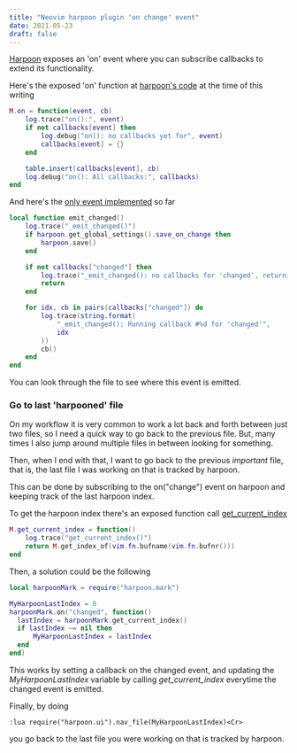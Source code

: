 ```yaml
---
title: "Neovim harpoon plugin 'on change' event"
date: 2021-05-23
draft: false
---
```


[Harpoon](https://github.com/ThePrimeagen/harpoon) exposes an 'on' event where you can subscribe callbacks to extend its functionality.

Here's the exposed 'on' function at [harpoon's code](https://github.com/ThePrimeagen/harpoon/blob/55d5d808d6b96fc4f951d4c265c933dfb708411a/lua/harpoon/mark.lua#L353) at the time of this writing
```lua
M.on = function(event, cb)
    log.trace("on():", event)
    if not callbacks[event] then
        log.debug("on(): no callbacks yet for", event)
        callbacks[event] = {}
    end

    table.insert(callbacks[event], cb)
    log.debug("on(): All callbacks:", callbacks)
end
```

And here's the [only event implemented](https://github.com/ThePrimeagen/harpoon/blob/55d5d808d6b96fc4f951d4c265c933dfb708411a/lua/harpoon/mark.lua#L12) so far
```lua
local function emit_changed()
    log.trace("_emit_changed()")
    if harpoon.get_global_settings().save_on_change then
        harpoon.save()
    end

    if not callbacks["changed"] then
        log.trace("_emit_changed(): no callbacks for 'changed', returning")
        return
    end

    for idx, cb in pairs(callbacks["changed"]) do
        log.trace(string.format(
            "_emit_changed(): Running callback #%d for 'changed'",
            idx
        ))
        cb()
    end
end
```
You can look through the file to see where this event is emitted.

### Go to last 'harpooned' file
On my workflow it is very common to work a lot back and forth between just two files, so I need a quick way to go back to the previous file. But, many times I also jump around multiple files in between looking for something.

Then, when I end with that, I want to go back to the previous *important* file, that is, the last file I was working on that is tracked by harpoon.

This can be done by subscribing to the on("change") event on harpoon and keeping track of the last harpoon index.

To get the harpoon index there's an exposed function call [get_current_index](https://github.com/ThePrimeagen/harpoon/blob/55d5d808d6b96fc4f951d4c265c933dfb708411a/lua/harpoon/mark.lua#L348)

```lua
M.get_current_index = function()
    log.trace("get_current_index()")
    return M.get_index_of(vim.fn.bufname(vim.fn.bufnr()))
end
```

Then, a solution could be the following

```lua
local harpoonMark = require("harpoon.mark")

MyHarpoonLastIndex = 0
harpoonMark.on("changed", function()
  lastIndex = harpoonMark.get_current_index()
  if lastIndex ~= nil then
      MyHarpoonLastIndex = lastIndex
  end
end)
```
This works by setting a callback on the changed event, and updating the *MyHarpoonLastIndex* variable by calling *get_current_index* everytime the changed event is emitted.

Finally, by doing
```
:lua require("harpoon.ui").nav_file(MyHarpoonLastIndex)<Cr>
```
you go back to the last file you were working on that is tracked by harpoon.


